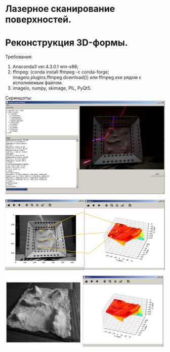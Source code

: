 # Лазерное сканирование поверхностей.
# Реконструкция 3D-формы.

Требования:
1. Anaconda3 ver.4.3.0.1 win-x86;
2. ffmpeg: (conda install ffmpeg -c conda-forge; imageio.plugins.ffmpeg.download()) или ffmpeg.exe рядом с исполняемым файлом.
3. imageio, numpy, skimage, PIL, PyQt5.

Скриншоты:
![alt tag](https://raw.githubusercontent.com/fedotov2a/TSU/master/_mw/res/Screenshot_222.jpg)

![alt tag](https://raw.githubusercontent.com/fedotov2a/TSU/master/_mw/res/Screenshot_223.jpg)

![alt tag](https://raw.githubusercontent.com/fedotov2a/TSU/master/_mw/res/rr.jpg)

